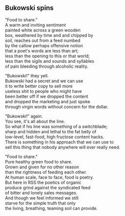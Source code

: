## Bukowski spins  
"Food to share."    
A warm and inviting sentiment    
painted white across a green wooden   
box, weathered by time and and chipped by   
soil, reaches out from a feed numbed    
by the callow perhaps offensive notion    
that a poet's words are less than art;  
less than the opening to this or that world;  
less than the sigils and sounds and syllables  
of pain bleeding through alcoholic reality.  

"Bukowski!" they yell.   
Bukowski had a secret and we can use  
it to write better copy to sell more  
useless shit to people who might have  
been better off if we dropped the content  
and dropped the marketing and just spoke  
through virgin words without concern for the dollar.  

"Bukowski!" again.  
You see, it's all about the line.  
So what if his line was something of a switchblade;  
sharp and hidden and lethal to the fat belly of  
low-level, fast-food, high fructose content hacks.  
There is something in his approach that we can use to    
sell this thing that nobody anywhere will ever really need.   

"Food to share."  
Pure healthy green food to share.  
Grown and given for no other reason   
than the rightness of feeding each other.  
At human scale, face to face, food is poetry.     
But here in RSS the poetics of organic  
produce grind against the syndicated feed   
of bitter and lonely sales messages.    
And though we feel informed we still  
starve for the simple truth that only    
the living, breathing, teaming soil can provide.    